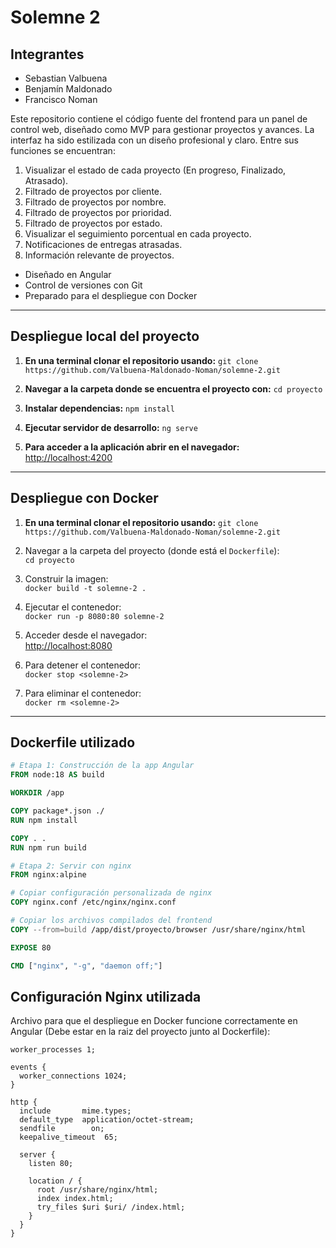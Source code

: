 #  Solemne 2

## Integrantes
* Sebastian Valbuena
* Benjamín Maldonado
* Francisco Noman
  
Este repositorio contiene el código fuente del frontend para un panel de control web, diseñado como MVP para gestionar proyectos y avances. La interfaz ha sido estilizada con un diseño profesional y claro. Entre sus funciones se encuentran:
1. Visualizar el estado de cada proyecto (En progreso, Finalizado, Atrasado).
2. Filtrado de proyectos por cliente.
3. Filtrado de proyectos por nombre.
4. Filtrado de proyectos por prioridad.
5. Filtrado de proyectos por estado.
6. Visualizar el seguimiento porcentual en cada proyecto.
7. Notificaciones de entregas atrasadas.
8. Información relevante de proyectos.

   
- Diseñado en Angular
- Control de versiones con Git
- Preparado para el despliegue con Docker

---

## Despliegue local del proyecto
1. **En una terminal clonar el repositorio usando:**
`git clone https://github.com/Valbuena-Maldonado-Noman/solemne-2.git`

3. **Navegar a la carpeta donde se encuentra el proyecto con:**
`cd proyecto`

5. **Instalar dependencias:**
`npm install`

7. **Ejecutar servidor de desarrollo:**
`ng serve`

9. **Para acceder a la aplicación abrir en el navegador:**
[http://localhost:4200](http://localhost:4200)

---

## Despliegue con Docker 
1. **En una terminal clonar el repositorio usando:**
`git clone https://github.com/Valbuena-Maldonado-Noman/solemne-2.git`

2. Navegar a la carpeta del proyecto (donde está el `Dockerfile`):  
   `cd proyecto`
   
3. Construir la imagen:  
   `docker build -t solemne-2 .`
   
4. Ejecutar el contenedor:  
   `docker run -p 8080:80 solemne-2`
   
5. Acceder desde el navegador:  
   [http://localhost:8080](http://localhost:8080)
   
6. Para detener el contenedor:  
   `docker stop <solemne-2>`
   
7. Para eliminar el contenedor:  
   `docker rm <solemne-2>`

---

## Dockerfile utilizado
```dockerfile
# Etapa 1: Construcción de la app Angular
FROM node:18 AS build

WORKDIR /app

COPY package*.json ./
RUN npm install

COPY . .
RUN npm run build

# Etapa 2: Servir con nginx
FROM nginx:alpine

# Copiar configuración personalizada de nginx
COPY nginx.conf /etc/nginx/nginx.conf

# Copiar los archivos compilados del frontend
COPY --from=build /app/dist/proyecto/browser /usr/share/nginx/html

EXPOSE 80

CMD ["nginx", "-g", "daemon off;"]
```

## Configuración Nginx utilizada
Archivo para que el despliegue en Docker funcione correctamente en Angular (Debe estar en la raiz del proyecto junto al Dockerfile):
```
worker_processes 1;

events {
  worker_connections 1024;
}

http {
  include       mime.types;
  default_type  application/octet-stream;
  sendfile        on;
  keepalive_timeout  65;

  server {
    listen 80;

    location / {
      root /usr/share/nginx/html;
      index index.html;
      try_files $uri $uri/ /index.html;
    }
  }
}
```
